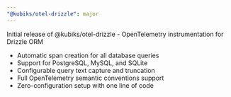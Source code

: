 ```yaml
---
"@kubiks/otel-drizzle": major
---
```


Initial release of @kubiks/otel-drizzle - OpenTelemetry instrumentation for Drizzle ORM

- Automatic span creation for all database queries
- Support for PostgreSQL, MySQL, and SQLite
- Configurable query text capture and truncation
- Full OpenTelemetry semantic conventions support
- Zero-configuration setup with one line of code
